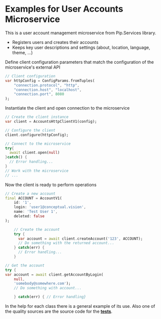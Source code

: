 # Examples for User Accounts Microservice

This is a user account management microservice from Pip.Services library. 
* Registers users and creates their accounts
* Keeps key user descriptions and settings (about, location, language, theme, ...)

Define client configuration parameters that match the configuration of the microservice's external API
```dart
// Client configuration
var httpConfig = ConfigParams.fromTuples(
	"connection.protocol", "http",
	"connection.host", "localhost",
	"connection.port", 8080
);
```

Instantiate the client and open connection to the microservice
```dart
// Create the client instance
var client = AccountsHttpClientV1(config);

// Configure the client
client.configure(httpConfig);

// Connect to the microservice
try{
  await client.open(null)
}catch() {
  // Error handling...
}       
// Work with the microservice
// ...
```

Now the client is ready to perform operations
```dart
// Create a new account
final ACCOUNT = AccountV1(
    id: '1',
    login: 'user1@conceptual.vision',
    name: 'Test User 1',
    deleted: false
);

    // Create the account
    try {
      var account = await client.createAccount('123', ACCOUNT);
      // Do something with the returned account...
    } catch(err) {
      // Error handling...     
    }
```

```dart
// Get the account
try {
var account = await client.getAccountByLogin(
    null,
    'somebody@somewhere.com');
    // Do something with account...

    } catch(err) { // Error handling}
```

In the help for each class there is a general example of its use. Also one of the quality sources
are the source code for the [**tests**](https://github.com/pip-services-users/pip-clients-accounts-dart/tree/master/test).
